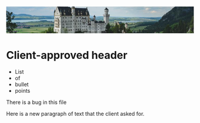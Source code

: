  ![banner](img/castle.jpg)

 # Client-approved header

* List
* of
* bullet
* points

<p>There is a bug in this file</p>

Here is a new paragraph of text that the client asked for.
